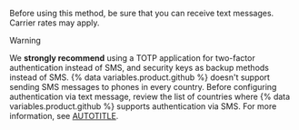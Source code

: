 Before using this method, be sure that you can receive text messages. Carrier rates may apply.

> [!WARNING]
> We **strongly recommend** using a TOTP application for two-factor authentication instead of SMS, and security keys as backup methods instead of SMS. {% data variables.product.github %} doesn't support sending SMS messages to phones in every country. Before configuring authentication via text message, review the list of countries where {% data variables.product.github %} supports authentication via SMS. For more information, see [AUTOTITLE](/authentication/securing-your-account-with-two-factor-authentication-2fa/countries-where-sms-authentication-is-supported).
